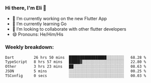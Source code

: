 ### Hi there, I'm Eli 👋
- 🔭 I’m currently working on the new Flutter App
- 🌱 I’m currently learning Go
- 🦄 I’m looking to collaborate with other flutter developers
- 😄 Pronouns: He/Him/His

### Weekly breakdown:
<!--START_SECTION:waka-->

```txt
Dart         26 hrs 50 mins  █████████████████░░░░░░░░   68.28 %
TypeScript   8 hrs 57 mins   █████▓░░░░░░░░░░░░░░░░░░░   22.80 %
Other        3 hrs 23 mins   ██░░░░░░░░░░░░░░░░░░░░░░░   08.63 %
JSON         5 mins          ░░░░░░░░░░░░░░░░░░░░░░░░░   00.25 %
TSConfig     0 secs          ░░░░░░░░░░░░░░░░░░░░░░░░░   00.03 %
```

<!--END_SECTION:waka-->
